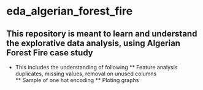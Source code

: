 # eda_algerian_forest_fire

## This repository is meant to learn and understand the explorative data analysis, using Algerian Forest Fire case study


* This includes the understanding of following
** Feature analysis duplicates, missing values, removal on unused columns\
** Sample of one hot encoding
** Ploting graphs